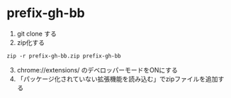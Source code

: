 # prefix-gh-bb

1. git clone する
2. zip化する
```
zip -r prefix-gh-bb.zip prefix-gh-bb
```
3. chrome://extensions/ のデベロッパーモードをONにする
4. 「パッケージ化されていない拡張機能を読み込む」でzipファイルを追加する
